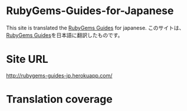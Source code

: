 RubyGems-Guides-for-Japanese
============================

This site is translated the <a href="http://guides.rubygems.org/">RubyGems Guides</a> for japanese.
このサイトは、<a href="http://guides.rubygems.org/">RubyGems Guides</a>を日本語に翻訳したものです。

Site URL
============================

http://rubygems-guides-jp.herokuapp.com/

Translation coverage
============================
